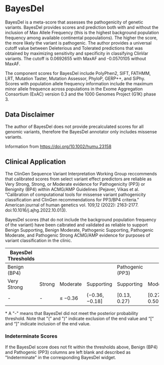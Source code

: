 # BayesDel

BayesDel is a meta-score that assesses the pathogenicity of genetic variants. BayesDel provides scores and prediction both with and without the inclusion of Max Allele Frequency (this is the highest background population frequency among available continental popoulations). The higher the score, the more likely the variant is pathogenic. The author provides a universal cutoff value between Deleterious and Tolerated predictions that was obtained by maximizing sensitivity and specificity in classifying ClinVar variants. The cutoff is 0.0692655 with MaxAF and -0.0570105 without MaxAF.

The component scores for BayesDel include PolyPhen2, SIFT, FATHMM, LRT, Mutation Taster, Mutation Assessor, PhyloP, GERP++, and SiPhy. Scores with population allele frequency information include the maximum minor allele frequence across populations in the Exome Aggregation Consortium (ExAC) version 0.3 and the 1000 Genomes Project (G1K) phase 3.

## Data Disclaimer

The author of BayesDel does not provide precalculated scores for all genomic variants, therefore the BayesDel annotator only includes missense variants.

Information from https://doi.org/10.1002/humu.23158

## Clinical Application

The ClinGen Sequence Variant Interpretation Working Group reccommends that calibrated scores from select variant effect predictors are reliable as Very Strong, Strong, or Moderate evidence for Pathogenicity (PP3) or Benignity (BP4) within ACMG/AMP Guidelines (Pejaver, Vikas et al. “Calibration of computational tools for missense variant pathogenicity classification and ClinGen recommendations for PP3/BP4 criteria.” American journal of human genetics vol. 109,12 (2022): 2163-2177. doi:10.1016/j.ajhg.2022.10.013).

BayesDel scores (that do not include the background population frequency of the variant) have been calbrated and validated as reliable to support Benign Supporting, Benign Moderate, Pathogenic Supporting, Pathogenic Moderate, and Pathogenic Strong ACMG/AMP evidence for purposes of variant classification in the clinic.

| BayesDel Thresholds |                 |                |                |                |                |                |                |                |
|--------------|-----------------|----------------|----------------|----------------|----------------|----------------|----------------|----------------|
| Benign (BP4) |||| Pathogenic (PP3)|
|Very Strong   |Strong      |Moderate     |Supporting   |Supporting   |Moderate     |Strong      |Very Strong   |
|-|-|≤ −0.36|(−0.36, −0.18]|[0.13, 0.27)|[0.27, 0.50)|≥0.50|   -   |

\* A "-" means that BayesDel did not meet the posterior probability threshold. Note that "(" and ")" indicate exclusion of the end value and “[” and “]” indicate inclusion of the end value.

### Indeterminate Scores

If the BayesDel score does not fit within the thresholds above, Benign (BP4) and Pathogenic (PP3) columns are left blank and described as "Indeterminate" in the corresponding BayesDel widget.
